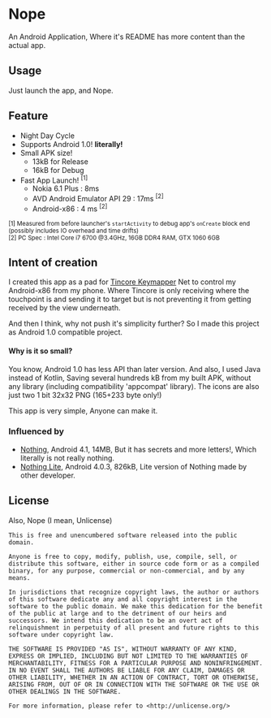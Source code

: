 # Nope
An Android Application, Where it's README has more content than the actual app.

## Usage
Just launch the app, and Nope.

## Feature
- Night Day Cycle
- Supports Android 1.0! **literally!**
- Small APK size!
    - 13kB for Release
    - 16kB for Debug
- Fast App Launch! <sup>[1]</sup>
    - Nokia 6.1 Plus : 8ms
    - AVD Android Emulator API 29 : 17ms <sup>[2]</sup>
    - Android-x86 : 4 ms <sup>[2]</sup>

<sub>[1] Measured from before launcher's `startActivity` to debug app's `onCreate` block end (possibly includes IO overhead and time drifts)</sub><br/><sub>[2] PC Spec : Intel Core i7 6700 @3.4GHz, 16GB DDR4 RAM, GTX 1060 6GB</sub>

## Intent of creation
I created this app as a pad for [Tincore Keymapper](https://play.google.com/store/apps/details?id=com.tincore.and.keymapper&hl=en) Net to control my Android-x86 from my phone. Where Tincore is only receiving where the touchpoint is and sending it to target but is not preventing it from getting received by the view underneath.

And then I think, why not push it's simplicity further? So I made this project as Android 1.0 compatible project.

#### Why is it so small?
You know, Android 1.0 has less API than later version. And also, I used Java instead of Kotlin, Saving several hundreds kB from my built APK, without any library (including compatibility 'appcompat' library). The icons are also just two 1 bit 32x32 PNG (165+233 byte only!)

This app is very simple, Anyone can make it.

### Influenced by
- [Nothing](https://play.google.com/store/apps/details?id=com.gorro.nothing&hl=in&gl=US), Android 4.1, 14MB, But it has secrets and more letters!, Which literally is not really nothing.
- [Nothing Lite](https://play.google.com/store/apps/details?id=com.asurya.nothinglite&hl=en_US&gl=US), Android 4.0.3, 826kB, Lite version of Nothing made by other developer.

## License
Also, Nope (I mean, Unlicense)
````
This is free and unencumbered software released into the public domain.

Anyone is free to copy, modify, publish, use, compile, sell, or
distribute this software, either in source code form or as a compiled
binary, for any purpose, commercial or non-commercial, and by any
means.

In jurisdictions that recognize copyright laws, the author or authors
of this software dedicate any and all copyright interest in the
software to the public domain. We make this dedication for the benefit
of the public at large and to the detriment of our heirs and
successors. We intend this dedication to be an overt act of
relinquishment in perpetuity of all present and future rights to this
software under copyright law.

THE SOFTWARE IS PROVIDED "AS IS", WITHOUT WARRANTY OF ANY KIND,
EXPRESS OR IMPLIED, INCLUDING BUT NOT LIMITED TO THE WARRANTIES OF
MERCHANTABILITY, FITNESS FOR A PARTICULAR PURPOSE AND NONINFRINGEMENT.
IN NO EVENT SHALL THE AUTHORS BE LIABLE FOR ANY CLAIM, DAMAGES OR
OTHER LIABILITY, WHETHER IN AN ACTION OF CONTRACT, TORT OR OTHERWISE,
ARISING FROM, OUT OF OR IN CONNECTION WITH THE SOFTWARE OR THE USE OR
OTHER DEALINGS IN THE SOFTWARE.

For more information, please refer to <http://unlicense.org/>
````
